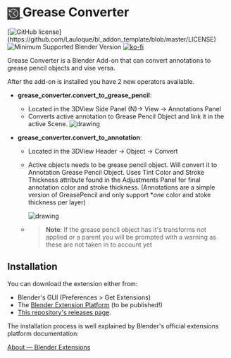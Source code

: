 <h1 tabindex="-1" class="heading-element" dir="auto">
    <a target="_blank" rel="noopener noreferrer" href="Prez/icon.png">
        <img src="Prez/icon.png" alt="icon" style="height: 1em; vertical-align: middle;">
    </a>
    Grease Converter
</h1>

[![GitHub license](https://img.shields.io/github/license/Lauloque/bl_addon_template?style=for-the-badge&labelColor=rgb(63,64,64))](https://github.com/Lauloque/bl_addon_template/blob/master/LICENSE) ![Minimum Supported Blender Version](https://img.shields.io/badge/Blender-4.2LTS+-green?style=for-the-badge&logo=blender&logoColor=white&labelColor=rgb(64,64,64)) [![ko-fi](https://ko-fi.com/img/githubbutton_sm.svg)](https://ko-fi.com/H2H818FHX)

Grease Converter is a Blender Add-on that can convert annotations to grease pencil objects and vise versa.

After the add-on is installed you have 2 new operators available.

- **grease_converter.convert_to_grease_pencil**:
  
  - Located in the 3DView Side Panel (N)-> View -> Annotations Panel
  - Converts active annotation to Grease Pencil Object and link it in the active Scene.
    ![drawing](https://studio.blender.org/tools/assets/convert_to_grease_pencil.uVvhXE5m.jpg)

- **grease_converter.convert_to_annotation**:
  
  - Located in the 3DView Header -> Object -> Convert
  
  - Active objects needs to be grease pencil object. Will convert it to Annotation Grease Pencil Object. Uses Tint Color and Stroke Thickness attribute found in the Adjustments Panel for final annotation color and stroke thickness. (Annotations are a simple version of GreasePencil and only support **one* color and stoke thickness per layer)
    
    ![drawing](https://studio.blender.org/tools/assets/adjustments_panel.BW2zas1n.jpg)
  
  - > **Note**: If the grease pencil object has it's transforms not applied or a parent you will be prompted with a warning as these are not taken in to account yet

## Installation

You can download the extension either from:

- Blender's GUI (Preferences > Get Extensions)
- The [Blender Extension Platform](https://extensions.blender.org/add-ons/bl_addon_template/) (to be published!)
- [This repository's releases page](https://github.com/<OWNER>/<REPO>/releases).

The installation process is well explained by Blender's official extensions platform documentation:

[About — Blender Extensions](https://extensions.blender.org/about/)
